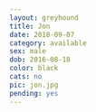 ```yaml
---
layout: greyhound
title: Jon
date: 2018-09-07
category: available
sex: male
dob: 2016-08-18
color: black
cats: no
pic: jon.jpg
pending: yes
---
```


